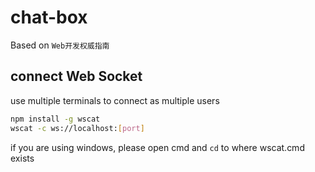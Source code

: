 # chat-box

Based on `Web开发权威指南`

## connect Web Socket

use multiple terminals to connect as multiple users

```bash
npm install -g wscat
wscat -c ws://localhost:[port]
```

if you are using windows, please open cmd and `cd` to where wscat.cmd exists